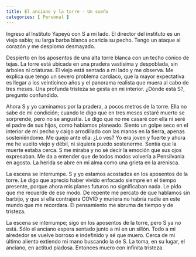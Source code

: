 ```yaml
---
title: El anciano y la torre - Un sueño
categories: [ Personal ]
---
```


Ingreso al Instituto Yapeyú con S a mi lado. El director del instituto es un
viejo sabio; su larga barba blanca acaricia su pecho. Tengo un ataque al corazón
y me desplomo desmayado.

Despierto en los aposentos de una alta torre blanca con un techo cónico de
tejas. La torre está ubicada en una pradera vastísima y despoblada, sin árboles
ni criaturas. El viejo está sentado a mi lado y me observa. Me explica que tengo
un severo problema cardíaco, que la mayor expectativa es llegar a los
veinticinco años y el panorama realista que muera al cabo de tres meses. Una
profunda tristeza se gesta en mi interior. ¿Dónde está S?, pregunto confundido. 

Ahora S y yo caminamos por la pradera, a pocos metros de la torre. Ella no sabe
de mi condición; cuando le digo que en tres meses estaré muerto se sorprende,
pero no se angustia. Le digo que no me casaré con ella ni seré el padre de sus
hijos, como habíamos planeado. Siento un golpe seco en el interior de mi pecho y
caigo arrodillado con las manos en la tierra, apenas sosteniéndome. Me quejo
ante ella: ¿Lo ves? Yo era joven y fuerte y ahora me he vuelto viejo y débil, ni
siquiera puedo sostenerme. Sentía que la muerte estaba cerca. S me miraba y no
sé decir la emoción que sus ojos expresaban. Me da a entender que de todos modos
volvería a Pensilvania en agosto. La herida se abre en mi alma como una grieta
en la arenisca.

La escena se interrumpe. S y yo estamos acostados en los aposentos de la torre.
Le digo que aprecio haber vivido enfocado siempre en el tiempo presente, porque
ahora mis planes futuros no significaban nada. Le pido que me recuerde de ese
modo. De repente me percato de que hablamos sin barbijo, y que si ella
contrajera COVID y muriera no habría nadie en este mundo que me recordara. El
pensamiento me abruma de tiempo y de tristeza.

La escena se interrumpe; sigo en los aposentos de la torre, pero S ya no está.
Sólo el anciano espera sentado junto a mí en un sillón. Todo a mi alrededor se
vuelve borroso e indefinido y sé que muero. Cerca de mi último aliento extiendo
mi mano buscando la de S. La toma, en su lugar, el anciano, en actitud piadosa.
Entonces muero con infinita tristeza.
